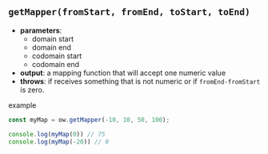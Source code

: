 ## `getMapper(fromStart, fromEnd, toStart, toEnd)`  
- **parameters**:
    - domain start
    - domain end
    - codomain start
    - codomain end
- **output**: a mapping function that will accept one numeric value
- **throws**: if receives something that is not numeric or if `fromEnd-fromStart` is zero.

example

``` js  
const myMap = ow.getMapper(-10, 10, 50, 100);

console.log(myMap(0)) // 75
console.log(myMap(-20)) // 0
```